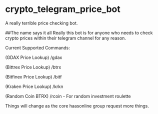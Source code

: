 # crypto_telegram_price_bot
A really terrible price checking bot.

##The name says it all
Really this bot is for anyone who needs to check crypto prices within their telegram channel for any reason.

Current Supported Commands:

(GDAX Price Lookup) /gdax <FIRST-H-PAIR> <SECOND-H-PAIR>

(Bittrex Price Lookup) /btrx <FIRST-H-PAIR> <SECOND-H-PAIR>

(Bitfinex Price Lookup) /bitf <FIRST-H-PAIR> <SECOND-H-PAIR>

(Kraken Price Lookup) /krkn <FIRST-H-PAIR> <Second-H-PAIR>

(Random Coin BTRX) /rcoin - For random investment roulette

Things will change as the core haasonline group request more things. 

